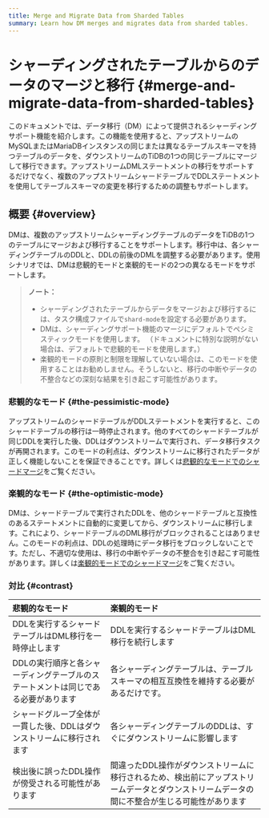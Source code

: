 ```yaml
---
title: Merge and Migrate Data from Sharded Tables
summary: Learn how DM merges and migrates data from sharded tables.
---
```


# シャーディングされたテーブルからのデータのマージと移行 {#merge-and-migrate-data-from-sharded-tables}

このドキュメントでは、データ移行（DM）によって提供されるシャーディングサポート機能を紹介します。この機能を使用すると、アップストリームのMySQLまたはMariaDBインスタンスの同じまたは異なるテーブルスキーマを持つテーブルのデータを、ダウンストリームのTiDBの1つの同じテーブルにマージして移行できます。アップストリームDMLステートメントの移行をサポートするだけでなく、複数のアップストリームシャードテーブルでDDLステートメントを使用してテーブルスキーマの変更を移行するための調整もサポートします。

## 概要 {#overview}

DMは、複数のアップストリームシャーディングテーブルのデータをTiDBの1つのテーブルにマージおよび移行することをサポートします。移行中は、各シャーディングテーブルのDDLと、DDLの前後のDMLを調整する必要があります。使用シナリオでは、DMは悲観的モードと楽観的モードの2つの異なるモードをサポートします。

> **ノート：**
>
> -   シャーディングされたテーブルからデータをマージおよび移行するには、タスク構成ファイルで`shard-mode`を設定する必要があります。
> -   DMは、シャーディングサポート機能のマージにデフォルトでペシミスティックモードを使用します。 （ドキュメントに特別な説明がない場合は、デフォルトで悲観的モードを使用します。）
> -   楽観的モードの原則と制限を理解していない場合は、このモードを使用することはお勧めしません。そうしないと、移行の中断やデータの不整合などの深刻な結果を引き起こす可能性があります。

### 悲観的なモード {#the-pessimistic-mode}

アップストリームのシャードテーブルがDDLステートメントを実行すると、このシャードテーブルの移行は一時停止されます。他のすべてのシャードテーブルが同じDDLを実行した後、DDLはダウンストリームで実行され、データ移行タスクが再開されます。このモードの利点は、ダウンストリームに移行されたデータが正しく機能しないことを保証できることです。詳しくは[悲観的なモードでのシャードマージ](/dm/feature-shard-merge-pessimistic.md)をご覧ください。

### 楽観的なモード {#the-optimistic-mode}

DMは、シャードテーブルで実行されたDDLを、他のシャードテーブルと互換性のあるステートメントに自動的に変更してから、ダウンストリームに移行します。これにより、シャードテーブルのDML移行がブロックされることはありません。このモードの利点は、DDLの処理時にデータ移行をブロックしないことです。ただし、不適切な使用は、移行の中断やデータの不整合を引き起こす可能性があります。詳しくは[楽観的モードでのシャードマージ](/dm/feature-shard-merge-optimistic.md)をご覧ください。

### 対比 {#contrast}

| 悲観的なモード                                    | 楽観的モード                                                                   |
| :----------------------------------------- | :----------------------------------------------------------------------- |
| DDLを実行するシャードテーブルはDML移行を一時停止します             | DDLを実行するシャードテーブルはDML移行を続行します                                             |
| DDLの実行順序と各シャーディングテーブルのステートメントは同じである必要があります | 各シャーディングテーブルは、テーブルスキーマの相互互換性を維持する必要があるだけです。                              |
| シャードグループ全体が一貫した後、DDLはダウンストリームに移行されます       | 各シャーディングテーブルのDDLは、すぐにダウンストリームに影響します                                      |
| 検出後に誤ったDDL操作が傍受される可能性があります                 | 間違ったDDL操作がダウンストリームに移行されるため、検出前にアップストリームデータとダウンストリームデータの間に不整合が生じる可能性があります |
